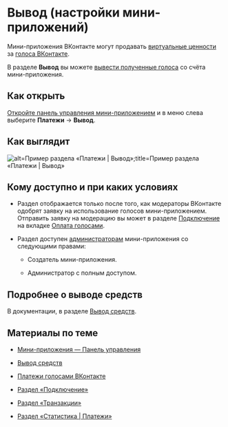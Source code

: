 
<!-- ---
title: 'Мини-приложения | Панель управления | Платежи | Вывод'
is_hidden: false
is_search_available: true
menu: 'main_menu'
visible_to_search_robots: true
meta_description: 
redirect_to: 
lang: ru
--- -->

<!-- Редакцией проверено -->

<!-- mini-apps/settings/payments/withdrawal -->

# Вывод (настройки мини-приложений)

Мини-приложения ВКонтакте могут продавать [виртуальные ценности](mini-apps/glossary#Виртуальная%20ценность) за [голоса ВКонтакте](mini-apps/glossary#Голос).

В разделе **Вывод** вы можете [вывести полученные голоса](mini-apps/monetization/withdrawal/overview) со счёта мини-приложения.

## Как открыть

[Откройте панель управления мини-приложением](mini-apps/settings/overview) и в меню слева выберите **Платежи**&nbsp;&rarr; **Вывод**.

## Как выглядит

<!-- exclusions/_images/mini-apps/settings/payments/withdrawal-page.png -->
![alt=Пример раздела «Платежи | Вывод»;title=Пример раздела «Платежи | Вывод»](4bd48e359b3872f64a85dbb001206222b78b4c55375bea301f774438 "6632408537284225363")

## Кому доступно и при каких условиях

* Раздел отображается только после того, как модераторы ВКонтакте одобрят заявку на использование голосов  мини-приложением. Отправить заявку на модерацию вы может в разделе [Подключение](mini-apps/settings/payments/setting-up) на вкладке [Оплата голосами](mini-apps/settings/payments/setting-up#Оплата%20голосами).

* Раздел доступен [администраторам](mini-apps/settings/managers) мини-приложения со следующими правами:

    * Создатель мини-приложения.

    * Администратор с полным доступом.

## Подробнее о выводе средств

В документации, в разделе [Вывод средств](mini-apps/monetization/withdrawal/overview).

## Материалы по теме

* [Мини-приложения — Панель управления](mini-apps/settings/overview)

* [Вывод средств](mini-apps/monetization/withdrawal/overview)

* [Платежи голосами ВКонтакте](api/payments/getting-started)

* [Раздел «Подключение»](mini-apps/settings/payments/setting-up)

* [Раздел «Транзакции»](mini-apps/settings/payments/transactions)

* [Раздел «Статистика | Платежи»](mini-apps/settings/stats/payments)


